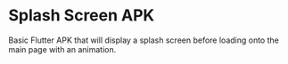 # Splash Screen APK

Basic Flutter APK that will display a splash screen before loading onto the main page with an animation.

